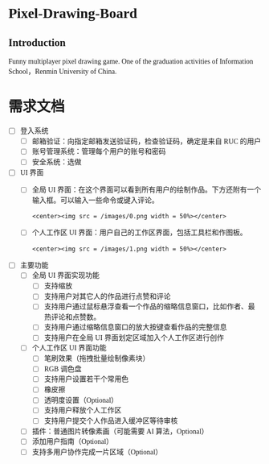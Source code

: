 <font face = "华文中宋">

# Pixel-Drawing-Board

## Introduction

Funny multiplayer pixel drawing game. One of the graduation activities of Information School，Renmin University of China.

# 需求文档

- [ ] 登入系统  
  - [ ] 邮箱验证：向指定邮箱发送验证码，检查验证码，确定是来自 RUC 的用户
  - [ ] 账号管理系统：管理每个用户的账号和密码
  - [ ] 安全系统：选做
- [ ] UI  界面
  - [ ] 全局 UI 界面：在这个界面可以看到所有用户的绘制作品。下方还附有一个输入框。可以输入一些命令或键入评论。
        
        <center><img src = /images/0.png width = 50%></center>
  
  - [ ] 个人工作区 UI 界面：用户自己的工作区界面，包括工具栏和作图板。
  
        <center><img src = /images/1.png width = 50%></center>

- [ ] 主要功能
  - [ ] 全局 UI 界面实现功能
    - [ ] 支持缩放
    - [ ] 支持用户对其它人的作品进行点赞和评论
    - [ ] 支持用户通过鼠标悬浮查看一个作品的缩略信息窗口，比如作者、最热评论和点赞数。
    - [ ] 支持用户通过缩略信息窗口的放大按键查看作品的完整信息
    - [ ] 支持用户在全局 UI 界面划定区域加入个人工作区进行创作
  - [ ] 个人工作区 UI 界面功能
    - [ ] 笔刷效果（拖拽批量绘制像素块）
    - [ ] RGB 调色盘
    - [ ] 支持用户设置若干个常用色
    - [ ] 橡皮擦
    - [ ] 透明度设置（Optional）
    - [ ] 支持用户释放个人工作区
    - [ ] 支持用户提交个人作品进入缓冲区等待审核
  - [ ] 插件：普通图片转像素画（可能需要 AI 算法，Optional）
  - [ ] 添加用户指南（Optional）
  - [ ] 支持多用户协作完成一片区域（Optional）
